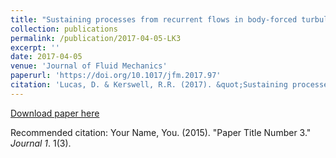 ```yaml
---
title: "Sustaining processes from recurrent flows in body-forced turbulence"
collection: publications
permalink: /publication/2017-04-05-LK3
excerpt: ''
date: 2017-04-05
venue: 'Journal of Fluid Mechanics'
paperurl: 'https://doi.org/10.1017/jfm.2017.97'
citation: 'Lucas, D. & Kerswell, R.R. (2017). &quot;Sustaining processes from recurrent flows in body-forced turbulence&quot; <i>J. Fluid Mech.</i>. 817 R3'
---
```


[Download paper here](https://www.cambridge.org/core/journals/journal-of-fluid-mechanics/article/abs/sustaining-processes-from-recurrent-flows-in-bodyforced-turbulence/6A818D5B64A920FC856965EBF061D43D)

Recommended citation: Your Name, You. (2015). "Paper Title Number 3." <i>Journal 1</i>. 1(3).
